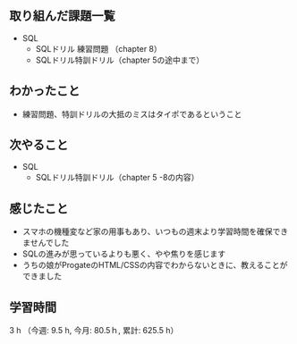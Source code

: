 ## 取り組んだ課題一覧
- SQL 
    - SQLドリル 練習問題 （chapter 8）
    - SQLドリル特訓ドリル（chapter 5の途中まで） 
  
## わかったこと
- 練習問題、特訓ドリルの大抵のミスはタイポであるということ

## 次やること
- SQL
    - SQLドリル特訓ドリル（chapter 5 -8の内容）

## 感じたこと
- スマホの機種変など家の用事もあり、いつもの週末より学習時間を確保できませんでした
- SQLの進みが思っているよりも悪く、やや焦りを感じます
- うちの娘がProgateのHTML/CSSの内容でわからないときに、教えることができました    
    
## 学習時間
3 h （今週: 9.5 h, 今月: 80.5ｈ, 累計: 625.5 h）
